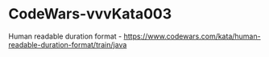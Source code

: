 # CodeWars-vvvKata003
 Human readable duration format - https://www.codewars.com/kata/human-readable-duration-format/train/java
